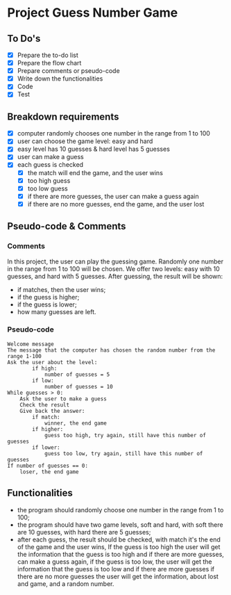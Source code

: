 # Project Guess Number Game

## To Do's
- [x] Prepare the to-do list
- [x] Prepare the flow chart
- [x] Prepare comments or pseudo-code
- [x] Write down the functionalities
- [x] Code
- [x] Test
## Breakdown requirements
- [x] computer randomly chooses one number in the range from 1 to 100
- [x] user can choose the game level: easy and hard
- [x] easy level has 10 guesses & hard level has 5 guesses
- [x] user can make a guess
- [x] each guess is checked
	- [x] the match will end the game, and the user wins
	- [x] too high guess
	- [x] too low guess
	- [x] if there are more guesses, the user can make a guess again
	- [x] if there are no more guesses, end the game, and the user lost
## Pseudo-code & Comments
### Comments
In this project, the user can play the guessing game.
Randomly one number in the range from 1 to 100 will be chosen.
We offer two levels: easy with 10 guesses, and hard with 5 guesses.
After guessing, the result will be shown:
- if matches, then the user wins;
- if the guess is higher;
- if the guess is lower;
- how many guesses are left.
### Pseudo-code
```
Welcome message
The message that the computer has chosen the random number from the range 1-100
Ask the user about the level:
		if high:
			number of guesses = 5
		if low:
			number of guesses = 10
While guesses > 0:
	Ask the user to make a guess
	Check the result
	Give back the answer:
		if match:
			winner, the end game
		if higher:
			guess too high, try again, still have this number of guesses
		if lower:
			guess too low, try again, still have this number of guesses
If number of guesses == 0:
	loser, the end game
```

## Functionalities
- the program should randomly choose one number in the range from 1 to 100;
- the program should have two game levels, soft and hard, with soft there are 10 guesses, with hard there are 5 guesses;
- after each guess, the result should be checked, with match it's the end of the game and the user wins, If the guess is too high the user will get the information that the guess is too high and if there are more guesses, can make a guess again, if the guess is too low, the user will get the information that the guess is too low and if there are more guesses if there are no more guesses the user will get the information, about lost and game, and a random number.